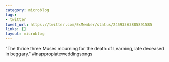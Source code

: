```yaml
---
category: microblog
tags:
- twitter
tweet_url: https://twitter.com/ExMember/status/24593363885891585
links: []
layout: microblog
---
```

"The thrice three Muses mourning for the death of Learning, late deceased in beggary." #inappropiateweddingsongs
